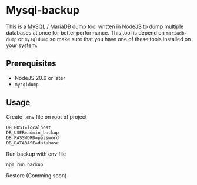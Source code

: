 # Mysql-backup

This is a MySQL / MariaDB dump tool written in NodeJS to dump multiple databases at once for better performance. This tool is depend on `mariadb-dump` or `mysqldump` so make sure that you have one of these tools installed on your system.

## Prerequisites

- NodeJS 20.6 or later
- `mysqldump`

## Usage

Create `.env` file on root of project

```env
DB_HOST=localhost
DB_USER=admin_backup
DB_PASSWORD=password
DB_DATABASE=database
```

Run backup with env file

```console
npm run backup
```

Restore (Comming soon)
